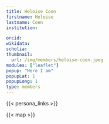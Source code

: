 ```yaml
---
title: Heloise Coen
firstname: Heloise
lastname: Coen
institution: 

orcid: 
wikidata: 
scholia: 
thumbnail:
  url: /img/members/heloise-coen.jpeg
modules: ["leaflet"]
popup: "Here I am"
popupLat: 1
popupLong: 1
type: members
---
```


{{< persona_links >}}

{{< map >}}
